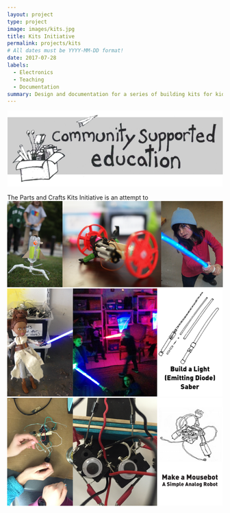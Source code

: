 ```yaml
---
layout: project
type: project
image: images/kits.jpg
title: Kits Initiative
permalink: projects/kits
# All dates must be YYYY-MM-DD format!
date: 2017-07-28
labels:
  - Electronics
  - Teaching
  - Documentation
summary: Design and documentation for a series of building kits for kids made from low-cost, readily available materials.
---
```


<img class="ui image" src="../images/cse_banner.png">

The Parts and Crafts Kits Initiative is an attempt to 
<img class="ui image" src="../images/kits_banner.png">
<img class="ui image" src="../images/lightsaber_banner.png">
<img class="ui image" src="../images/mousebot_banner.png">
